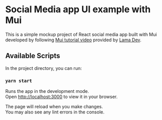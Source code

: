 # Social Media app UI example with Mui

This is a simple mockup project of React social media app built with Mui developed by following [Mui tutorial video](https://www.youtube.com/watch?v=fzxEECHnsvU) provided by [Lama Dev](https://www.youtube.com/@LamaDev).

## Available Scripts

In the project directory, you can run:

### `yarn start`

Runs the app in the development mode.\
Open [http://localhost:3000](http://localhost:3000) to view it in your browser.

The page will reload when you make changes.\
You may also see any lint errors in the console.
